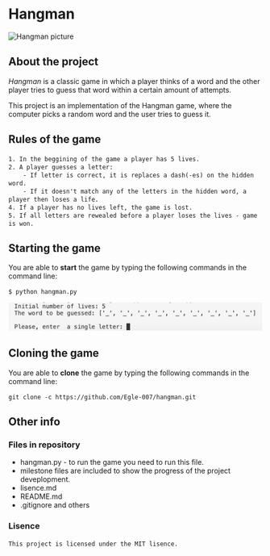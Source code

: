 # Hangman 

![Hangman picture](//hangman/Hangman_picture.png)

## About the project 

*Hangman* is a classic game in which a player thinks of a word and the other player tries to guess that word within a certain amount of attempts.

This project is an implementation of the Hangman game, where the computer picks a random word and the user tries to guess it. 

## Rules of the game 

    1. In the beggining of the game a player has 5 lives.
    2. A player guesses a letter: 
        - If letter is correct, it is replaces a dash(-es) on the hidden word.
        - If it doesn't match any of the letters in the hidden word, a player then loses a life.
    4. If a player has no lives left, the game is lost.
    5. If all letters are rewealed before a player loses the lives - game is won. 

## Starting the game
You are able to **start** the game by typing the following commands in the command line:

    $ python hangman.py


![Example](image.png)

## Cloning the game
You are able to **clone** the game by typing the following commands in the command line:

    git clone -c https://github.com/Egle-007/hangman.git

## Other info

### Files in repository

 * hangman.py - to run the game you need to run this file.
 * milestone files are included to show the progress of the project deveplopment.
 * lisence.md
 * README.md 
 * .gitignore and others
### Lisence

    This project is licensed under the MIT lisence.


